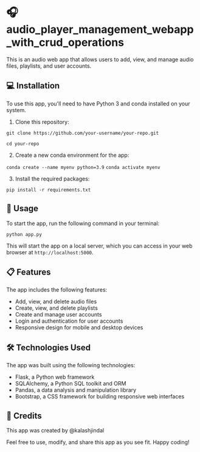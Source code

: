 # :headphones: audio_player_management_webapp_with_crud_operations

This is an audio web app that allows users to add, view, and manage audio files, playlists, and user accounts.

## :computer: Installation

To use this app, you'll need to have Python 3 and conda installed on your system.

1. Clone this repository:

```git clone https://github.com/your-username/your-repo.git```

```cd your-repo```

2. Create a new conda environment for the app:

```conda create --name myenv python=3.9```
```conda activate myenv```


3. Install the required packages:

```pip install -r requirements.txt```

## :rocket: Usage

To start the app, run the following command in your terminal:

```python app.py```


This will start the app on a local server, which you can access in your web browser at `http://localhost:5000`.

## :clipboard: Features

The app includes the following features:

- Add, view, and delete audio files
- Create, view, and delete playlists
- Create and manage user accounts
- Login and authentication for user accounts
- Responsive design for mobile and desktop devices

## :hammer_and_wrench: Technologies Used

The app was built using the following technologies:

- Flask, a Python web framework
- SQLAlchemy, a Python SQL toolkit and ORM
- Pandas, a data analysis and manipulation library
- Bootstrap, a CSS framework for building responsive web interfaces

## :memo: Credits

This app was created by @kalashjindal

Feel free to use, modify, and share this app as you see fit. Happy coding!
